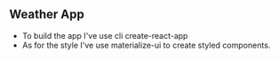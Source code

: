 ## Weather App

 - To build the app I've use cli create-react-app
 - As for the style I've use materialize-ui to create styled components.

